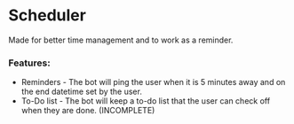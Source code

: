 # Scheduler
Made for better time management and to work as a reminder.

### Features:
- Reminders - The bot will ping the user when it is 5 minutes away and on the end datetime set by the user.
- To-Do list - The bot will keep a to-do list that the user can check off when they are done. (INCOMPLETE)